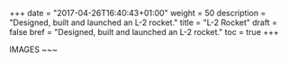 +++
date = "2017-04-26T16:40:43+01:00"
weight = 50
description = "Designed, built and launched an L-2 rocket."
title = "L-2 Rocket"
draft = false
bref =  "Designed, built and launched an L-2 rocket."
toc = true
+++

IMAGES ~~~
